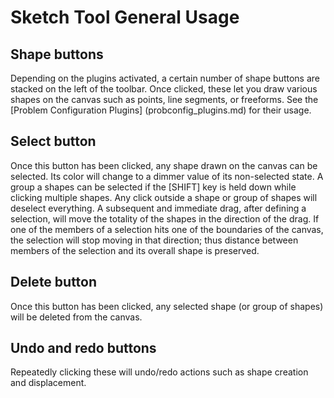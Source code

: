 # Sketch Tool General Usage

## Shape buttons

Depending on the plugins activated, a certain number of shape buttons are stacked on the left of the toolbar. Once clicked, these let you draw various shapes on the canvas such as points, line segments, or freeforms. See the [Problem Configuration Plugins] (probconfig_plugins.md) for their usage.

## Select button

Once this button has been clicked, any shape drawn on the canvas can be selected. Its color will change to a dimmer value of its non-selected state. A group a shapes can be selected if the [SHIFT] key is held down while clicking multiple shapes. Any click outside a shape or group of shapes will deselect everything. A subsequent and immediate drag, after defining a selection, will move the totality of the shapes in the direction of the drag. If one of the members of a selection hits one of the boundaries of the canvas, the selection will stop moving in that direction; thus distance between members of the selection and its overall shape is preserved.

## Delete button

Once this button has been clicked, any selected shape (or group of shapes) will be deleted from the canvas.

## Undo and redo buttons

Repeatedly clicking these will undo/redo actions such as shape creation and displacement.